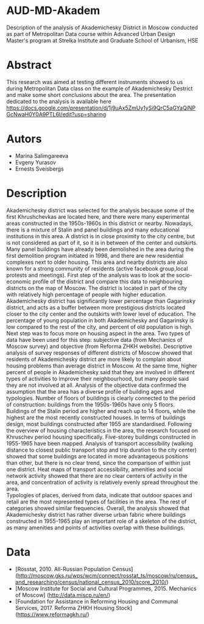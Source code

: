 # AUD-MD-Akadem

Description of the analysis of Akademichesky District in Moscow conducted as part of Metropolitan Data course within Advanced Urban Design Master's program at Strelka Institute and Graduate School of Urbanism, HSE

# Abstract

This research was aimed at testing different instruments showed to us during Metropolitan Data class on the example of Akademichesky Destrict and make some short conclusions about the area.
The presentation dedicated to the analysis is available here https://docs.google.com/presentation/d/1j9uAx5ZmUy1ySi9QrC5aGYaQiNPGcNwaH0Y0A9PTL6I/edit?usp=sharing  


# Autors
- Marina Salimgareeva
- Evgeny Yurasov
- Ernests Sveisbergs



# Description 

Akademichesky district was selected for the analysis because some of the first Khrushchevkas are located here, and there were many experimental areas constructed in the 1950s-1960s in this district or nearby.
Nowadays, there is a mixture of Stalin and panel buildings and many educational institutions in this area. 
A district is in close proximity to the city centre, but is not considered as part of it, so it is in between of the center and outskirts. 
Many panel buildings have already been demolished in the area during the first demolition program initiated in 1998, and there are new residential complexes next to older housing.
This area and nearby districts are also known for a strong community of residents (active facebook group,local protests and meetings).
First step of the analysis was to look at the socio-economic profile of the district and compare this data to neighbouring districts on the map of Moscow.
The district is located in part of the city with relatively high percentage of people with higher education. 
Akademichesky district has significantly lower percentage than Gagarinsky district, and acts as a buffer between more prestigious districts located closer to the city center and the outskirts with lower level of education. 
The percentage of young population in both Akademichesky and Gagarinsky is low compared to the rest of the city, and percent of old population is high.
Next step was to focus more on housing aspect in the area. Two types of data have been used for this step: subjective data (from Mechanics of Moscow survey) and objective (from Reforma ZHKH website).
Descriptive analysis of survey responses of different districts of Moscow showed that residents of Akademichesky district are more likely to complain about housing problems than average district in Moscow.
At the same time, higher percent of people in Akademichesky said that they are involved in different types of activities to improve their neighbourhood, but many people said they are not involved at all. 
Analysis of the objective data confirmed the assumption that the area has a diverse profile of building ages and typologies.
Number of floors of buildings is clearly connected to the period of construction: buildings from the 1950s-1960s have only 5 floors. 
Buildings of the Stalin period are higher and reach up to 14 floors, while the highest are the most recently constructed houses.
In terms of buildings design, most buildings constructed after 1955 are standardised. 
Following the overview of housing characteristics in the area, the research focused on Khruschev period housing specifically. Five-storey buildings constructed in 1955-1965 have been mapped.
Analysis of transport accessibility (walking distance to closest public transport stop and trip duration to the city center) showed that some buildings are located in more advantageous positions than other, but there is no clear trend, since the comparison of within just one district.
Heat maps of transport accessibility, amenities and social network activity showed that there are no clear centers of activity in the area, and concentration of activity is relatively evenly spread throughout the area.  
Typologies of places, derived from data, indicate that outdoor spaces and retail are the most represented types of facilities in the area. The rest of categories showed similar frequencies.
Overall, the analysis showed that Akademichesky district has rather diverse urban fabric where buildings constructed in 1955-1965 play an important role of a skeleton of the district, as many amenities and points of activities overlap with these buildings.
 


# Data

- [Rosstat, 2010. All-Russian Population Census] (http://moscow.gks.ru/wps/wcm/connect/rosstat_ts/moscow/ru/census_and_researching/census/national_census_2010/score_2010/) 
- [Moscow Institute for Social and Cultural Programmes, 2015. Mechanics of Moscow] (http://data.miscp.ru/en/) 
- [Foundation for Assistance in Reforming Housing and Communal Services, 2017. Reforma ZHKH Housing Stock] (https://www.reformagkh.ru/) 


